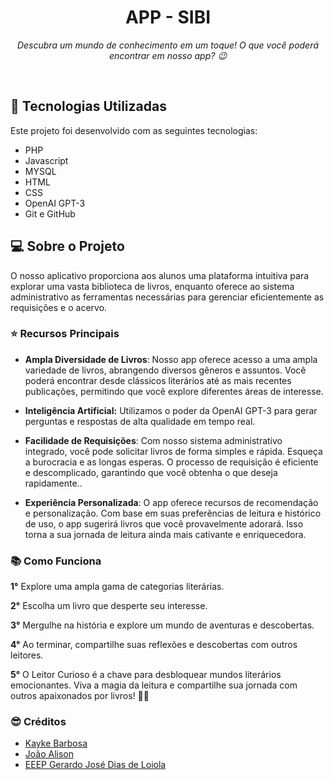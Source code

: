 <h1 align="center">APP - SIBI</h1>

<p align="center">
  <em>Descubra um mundo de conhecimento em um toque! O que você poderá encontrar em nosso app? 😉</em>
</p>

<br>

## 🚀 Tecnologias Utilizadas

Este projeto foi desenvolvido com as seguintes tecnologias:

- PHP
- Javascript
- MYSQL
- HTML
- CSS
- OpenAI GPT-3
- Git e GitHub

## 💻 Sobre o Projeto

O nosso aplicativo proporciona aos alunos uma plataforma intuitiva para explorar uma vasta biblioteca de livros, enquanto oferece ao sistema administrativo as ferramentas necessárias para gerenciar eficientemente as requisições e o acervo.

### ⭐ Recursos Principais

- **Ampla Diversidade de Livros**: Nosso app oferece acesso a uma ampla variedade de livros, abrangendo diversos gêneros e assuntos. Você poderá encontrar desde clássicos literários até as mais recentes publicações, permitindo que você explore diferentes áreas de interesse.

- **Inteligência Artificial:** Utilizamos o poder da OpenAI GPT-3 para gerar perguntas e respostas de alta qualidade em tempo real.

- **Facilidade de Requisições**: Com nosso sistema administrativo integrado, você pode solicitar livros de forma simples e rápida. Esqueça a burocracia e as longas esperas. O processo de requisição é eficiente e descomplicado, garantindo que você obtenha o que deseja rapidamente..

- **Experiência Personalizada**: O app oferece recursos de recomendação e personalização. Com base em suas preferências de leitura e histórico de uso, o app sugerirá livros que você provavelmente adorará. Isso torna a sua jornada de leitura ainda mais cativante e enriquecedora.

### 📚 Como Funciona

**1°** Explore uma ampla gama de categorias literárias.

**2°** Escolha um livro que desperte seu interesse.

**3°** Mergulhe na história e explore um mundo de aventuras e descobertas.

**4°** Ao terminar, compartilhe suas reflexões e descobertas com outros leitores.

**5°** O Leitor Curioso é a chave para desbloquear mundos literários emocionantes. Viva a magia da leitura e compartilhe sua jornada com outros apaixonados por livros! 📖✨


### 😎 Créditos

- [Kayke Barbosa](https://kaykedev.vercel.app/)
- [João Alison](https://joaoalison-web.vercel.app/)
- [EEEP Gerardo José Dias de Loiola](https://github.com/EEEP-Gerardo)
</p>
